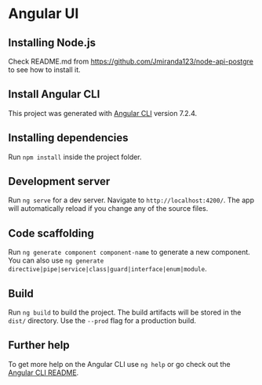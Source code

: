 # Angular UI

## Installing Node.js

Check README.md from https://github.com/Jmiranda123/node-api-postgre to see how to install it.

## Install Angular CLI

This project was generated with [Angular CLI](https://github.com/angular/angular-cli) version 7.2.4.

## Installing dependencies

Run `npm install` inside the project folder.

## Development server

Run `ng serve` for a dev server. Navigate to `http://localhost:4200/`. The app will automatically reload if you change any of the source files.

## Code scaffolding

Run `ng generate component component-name` to generate a new component. You can also use `ng generate directive|pipe|service|class|guard|interface|enum|module`.

## Build

Run `ng build` to build the project. The build artifacts will be stored in the `dist/` directory. Use the `--prod` flag for a production build.

## Further help

To get more help on the Angular CLI use `ng help` or go check out the [Angular CLI README](https://github.com/angular/angular-cli/blob/master/README.md).
